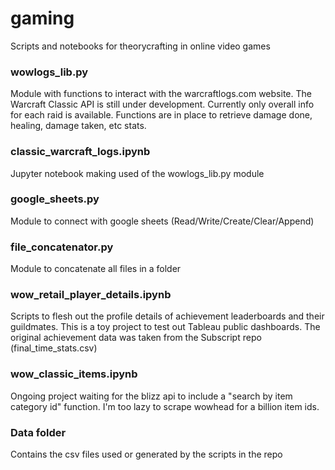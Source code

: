 # gaming
Scripts and notebooks for theorycrafting in online video games

### wowlogs_lib.py
Module with functions to interact with the warcraftlogs.com website. 
The Warcraft Classic API is still under development. Currently only overall info for each raid is available. Functions are in place to retrieve damage done, healing, damage taken, etc stats.

### classic_warcraft_logs.ipynb
Jupyter notebook making used of the wowlogs_lib.py module

### google_sheets.py
Module to connect with google sheets (Read/Write/Create/Clear/Append)

### file_concatenator.py
Module to concatenate all files in a folder

### wow_retail_player_details.ipynb
Scripts to flesh out the profile details of achievement leaderboards and their guildmates. This is a toy project to test out Tableau public dashboards. The original achievement data was taken from the Subscript repo (final_time_stats.csv)

### wow_classic_items.ipynb
Ongoing project waiting for the blizz api to include a "search by item category id" function. I'm too lazy to scrape wowhead for a billion item ids.

### Data folder
Contains the csv files used or generated by the scripts in the repo
